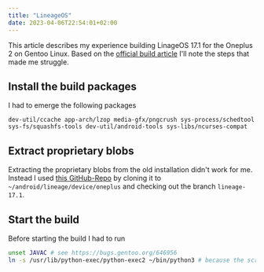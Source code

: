 ```yaml
---
title: "LineageOS"
date: 2023-04-06T22:54:01+02:00
---
```


This article describes my experience building LinageOS 17.1 for the Oneplus 2 on Gentoo Linux.
Based on the [official build article](https://wiki.lineageos.org/devices/oneplus2/build) I'll note the steps that made me struggle.

## Install the build packages

I had to emerge the following packages

```
dev-util/ccache app-arch/lzop media-gfx/pngcrush sys-process/schedtool sys-fs/squashfs-tools dev-util/android-tools sys-libs/ncurses-compat
```

## Extract proprietary blobs

Extracting the proprietary blobs from the old installation didn't work for me.
Instead I used [this GitHub-Repo](https://github.com/TheMuppets/proprietary_vendor_oneplus) by cloning it to `~/android/lineage/device/oneplus` and checking out the branch `lineage-17.1`.

## Start the build

Before starting the build I had to run

```bash
unset JAVAC # see https://bugs.gentoo.org/646956
ln -s /usr/lib/python-exec/python-exec2 ~/bin/python3 # because the script expects a python-exec wrapped executable in /usr/lib/python-exec
```